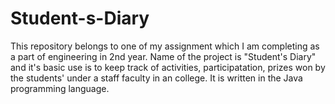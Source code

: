 # Student-s-Diary
This repository belongs to one of my assignment which I am completing as a part of engineering in 2nd year. Name of the project is "Student's Diary" and it's basic use is to keep track of activities, participatation, prizes won by the students' under a staff faculty in an college. It is written in the Java programming language.
